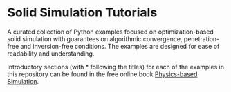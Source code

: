 # Solid Simulation Tutorials

A curated collection of Python examples focused on optimization-based solid simulation with guarantees on algorithmic convergence, penetration-free and inversion-free conditions. The examples are designed for ease of readability and understanding.

Introductory sections (with * following the titles) for each of the examples in this repository can be found in the free online book [Physics-based Simulation](https://phys-sim-book.github.io/).
